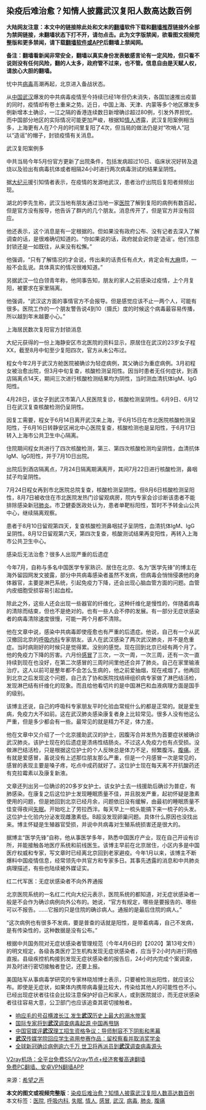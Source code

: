  <h2>染疫后难治愈？知情人披露武汉复阳人数高达数百例</h2> <p class="notice"><b>大陆网友注意：本文中的链接除此处和文末的<a href="https://github.com/bannedbook/fanqiang" >翻墙</a>软件下载和<a href="https://github.com/killgcd/justmysocks/blob/master/README.md">翻墙推荐</a>链接外全部为禁网链接，未翻墙状态下打不开，请勿点击。此为文字版禁闻，欲看图文视频完整版和更多禁闻，请下载<a href="https://github.com/bannedbook/fanqiang">翻墙软件或APP</a>后翻墙上禁闻网。</p><p>备注：翻墙看新闻非常安全，翻墙以真实身份发表敏感言论有一定风险，但只看不说则没有任何风险，翻的人太多，政府管不过来，也不管。信息自由是天赋人权，请放心大胆的翻墙。</b></p>  <div class="entry"> <p id="conimg">忧中共<a href="https://www.bannedbook.org/bnews/tag/%e7%97%85%e6%af%92/" class="st_tag internal_tag" rel="tag" title="标签 病毒 下的日志">病毒</a>高潮再起，北京进入备战状态。</p> <p>从<span class='wp_keywordlink_affiliate'><a href="https://www.bannedbook.org/" title="中国" target="_blank">中国</a></span><a href="https://www.bannedbook.org/bnews/tag/%e6%ad%a6%e6%b1%89/" class="st_tag internal_tag" rel="tag" title="标签 武汉 下的日志">武汉</a>爆发的中共病毒疫情至今持续已经1年但仍未消失，各国加速推出疫苗的同时，疫情却有卷土重来之势。近日，中国上海、天津、内蒙等多个地区爆发多例新增本土确诊，一江之隔的香港连续数日新增确诊超过80例，引发外界担忧。而中国部分地区的实际情况可能更加严峻，根据知<a href="https://www.bannedbook.org/bnews/tag/%E6%83%85%E4%BA%BA/" class="st_tag internal_tag" rel="tag" title="标签 情人 下的日志">情人</a>透露，武汉复阳案例相当多，上海更有人在7个月的时间里复阳了4次，但当局的做法仍是对“吹哨人”冠以“造谣”的帽子，封锁疫情有关消息。</p> <p>武汉复阳案例多</p> <p>中共当局今年5月份官方更新了出院条件，包括发病超过10日、临床状况好转及退烧以及验出有病毒抗体或者相隔24小时进行两次病毒测试的结果呈阴性。</p> <p>据<span class='wp_keywordlink_affiliate'><a href="http://www.epochtimes.com/" title="大纪元" target="_blank">大纪元</a></span>援引知情者表示，在疫情的发源地武汉，患者治疗出院后复阳者频频出现。</p> <p>湖北的李先生称，武汉当地有朋友通过当地一家<a href="https://www.bannedbook.org/bnews/tag/%E5%8C%BB%E9%99%A2/" class="st_tag internal_tag" rel="tag" title="标签 医院 下的日志">医院</a>了解到复阳的病例有数百起，但是官方没有报导，他告诉了群内的几个朋友。消息传开了，但是官方并没有回应。</p> <p>他还表示，这个消息是有一定根据的。但如果没有政府公布、没有记者去深入了解调查的话，是很难确切知道的。“你如果说的话，政府就会说你是‘造谣’。他们信息封锁还是一如既往，从来没有松懈。”</p> <p>他强调，“只有了解情况的才会说，传出来的话责任有点大，肯定会有<span class='wp_keywordlink'><a href="https://www.bannedbook.org/bnews/lifebaike/20181016/1013890.html" title="中国留学生试了一下大麻 结果死在回国路上" target="_blank">大麻</a></span>烦，一般不会乱说。具体真实的情况很难知道。”</p>  <p>另据武汉一位白领青年称，他同事告知，朋友的家人之前感染过疫情，上个月复阳，被要求在家里隔离。</p> <p>他强调，“武汉这方面的事情官方不会报导。但是感觉应该不止一两个人，可能有很多。医院工作的一个朋友警告说4到10（摄氏）度的时候这个病毒最容易传播，所以越到年末越要小心。”</p> <p>上海居民数次复阳官方封锁消息</p> <p>大纪元获得的一份上海静安区市北医院的资料显示，原居住在武汉的23岁女子程XX，截至8月中旬至少复阳四次，官方从未公布过。</p> <p>程女今年2月于武汉方舱医院被确诊为轻症病例，其父确诊为重症病例。3月初程女被治愈出院，但3月中旬复查，核酸检测呈阳性。因当时患者无任何症状，到酒店隔离点14天，期间三次进行核酸检测结果均为阴性，当时测血清抗体IgM、IgG阳性。</p> <p>4月28日，该女子到武汉市第八人民医院复诊，核酸检测呈阴性。6月9日、6月12日在武汉复查核酸检测仍呈阴性。</p> <p>因复工需要，程女于6月14日离开武汉来上海，于6月15日在市北医院核酸检测呈阳性，于6月16日转静安区闸北中心医院复查，核酸检测也是呈阳性，于6月17日转入上海市公共卫生中心隔离。</p> <p>住院期间程女共进行了四次核酸检测，第三、第四次核酸检测均呈阴性，血清抗体IgM、IgG阳性，并于7月10日出院。</p>  <p>出院后到酒店隔离点，7月24日隔离期满离开，其间7月22日进行核酸检测，鼻咽拭子均呈阴性。</p> <p>7月24日程女再到市北医院总院复查，核酸检测呈阴性。但8月6日核酸检测呈阳性，8月7日被收住在市北医院发热门诊留观病房，院内专家会诊诊断该患者不能排除感染新冠<a href="https://www.bannedbook.org/bnews/tag/%e8%82%ba%e7%82%8e/" class="st_tag internal_tag" rel="tag" title="标签 肺炎 下的日志">肺炎</a>。市卫健委医政处认为，患者单靶标阳性，暂时不予转金山公共中心，继续隔离观察。</p> <p>患者于8月10日留观第四天，复查核酸检测鼻咽拭子呈阴性，血清抗体IgM、IgG呈阴性。8月12日留观第六天，第四次复查，核酸测试结果再变阳性，再转入上海市公共卫生中心。</p> <p>感染后无法治愈？很多人出现严重的后遗症</p> <p>今年7月，自称与多名中国医学专家熟识、居住在北京、名为“医学先锋”的博主在海外留园网发文披露，部分中共病毒感染者虽然不发病，但病毒会悄悄侵袭他的身体器官，主要是淋巴系统，引起免疫力下降，还会出现心脑血管方面的问题。血管内皮细胞受损容易引起血栓。</p> <p>除此之外，这些人还会出现一些器官的纤维化，这种纤维化是慢性的，伴随着病毒的清除而结束，但也不是绝对的。也有一些人会不停的发展。有一部分无症状感染者的病毒清除速度很慢，可能一两个月都不清除。</p> <p>他在文章中说，感染中共病毒即使痊愈也有严重的后遗症。他说，自己有一个从武汉撤回北京的<a href="https://www.bannedbook.org/bnews/tag/%e5%91%bc%e5%90%b8%e5%86%85%e7%a7%91/" class="st_tag internal_tag" rel="tag" title="标签 呼吸内科 下的日志">呼吸内科</a>专家朋友。该人在武汉感染了两次武汉肺炎，并不是危重症。当时病刚好的时候只是觉得累。没别的感觉。现在回到北京已经有两个月了。他的免疫力下降的厉害。六月份<a href="https://www.bannedbook.org/bnews/tag/%E6%84%9F%E5%86%92/" class="st_tag internal_tag" rel="tag" title="标签 感冒 下的日志">感冒</a>了三次，一次一周，一次三周，还有一次一直持续到现在也没好，在第二次感冒的三周时间里他还合并了肺炎。自己在家里输液治疗。这人以前可是整年都不会怎么生病的，他之前爱抽烟，现在戒烟了。他再回到北京之后发现这个问题，自己去了协和医院找结缔组织病专家做了淋巴结活检，发现淋巴结有纤维化的现象。而且给他看切片的是中国淋巴和血液病理方面是国手的级别。</p> <p>该博主还说，自己的呼吸科专家朋友平时化验血常规什么的都是正常的。就是爱生病，免疫力大不如前。这在武汉肺炎感染康复者身上比较常见。很多人没有他这么严重，但是多少都会有一些。最常见的就是精力不足，体力差。</p>  <p>他在文章中又介绍了一个北京援助武汉的护士，因腹泻合并发热为首要症状被确诊武汉肺炎。该护士现在的后遗症是溃疡性结肠炎。不过这人免疫力也有点受损。没做淋巴结活检，只是根据这位护士的个人反映总是体力不足，频繁腹泻。<a href="https://www.bannedbook.org/bnews/tag/%e8%85%b9%e7%97%9b/" class="st_tag internal_tag" rel="tag" title="标签 腹痛 下的日志">腹痛</a>。还有就是爱感冒，虽说没有上述那位朋友那么严重，但是一个月感冒一次是常见的，感冒的表现主要是嗓子疼，吃点中成药就好了。这位护士现在每天离不开抗酸药还有克拉霉素以及康复新液。</p> <p>文章还列出另一位确诊的20多岁女护士。该女护士去一线援助后确诊为普症，有肺感染。在康复之后这位护士发现睡眠质量不佳，并且脱发严重，起初怀疑是激素使用的问题，但是她回到北京已经月余，问题依旧没有缓解，由最初的睡眠质量不佳变得夜间<a href="https://www.bannedbook.org/bnews/tag/%e5%a4%b1%e7%9c%a0/" class="st_tag internal_tag" rel="tag" title="标签 失眠 下的日志">失眠</a>。开始吃上了劳拉西泮。每天早上一梳头能搞下来一梳子的头发。这位护士化验内分泌发现雌激素低。B超没发现卵巢问题。具体什么原因也没找出来。博主怀疑是生殖器官受损，并说中共病毒对生殖系统损害还是很大的。</p> <p>据博主“医学先锋”自称，他从事医学多年，熟悉中国医疗产业，现在自己开设有诊所，并能接触各地医疗系统和前线医生。该博主早前在北京居住，小区内多是中国医疗权威和专家，写文章时已经离北京回到老家避疫。今年1月以来，该博主不断爆料中国疫情信息，经常领先中共官方和专家多日。其事先透露的消息和中共肺炎病理描述，有些也陆续被外媒证实。</p> <p>红二代军医：无症状感染者不向外界通报</p> <p>北京医院系统的一名红二代向大纪元表示，医院系统的都知道，对无症状感染者一般是不会作为确诊病例向外公布的。她说，“官方有规定，哪些是要报告的、哪些可以不报告。&#8230;&#8230;它报的只是住院的确诊病人。通报的是最后住院的病人。”</p> <p>“这次病例也有很多不发病，要是普查的话就是阳性，是带着病毒，自己不发病，是有传染性的，这种数据是没有公布。”</p> <p>根据中共国务院对无症状感染者管理规范（今年4月6日的【2020】第13号文件）的明文规定，各级各类医疗卫生机构发现无症状感染者，应当于2小时内进行网络直报。县级疾控机构接到发现无症状感染者的报告后，24小时内完成个案调查，并及时进行密切接触者登记，还要上报。</p> <p>美国陆军从事病毒学研究的专家林晓旭博士表示，只要被检测出阳性，就应该公布。即使是无症状，如果体内携带病毒量比较大，传染给其他人的可能性也不小。已经出现症状者往往会比较注意保护好自己和家人，或到医院就诊，而无症状感染者往往容易大意，公卫部门也应该追查其密切接触者。</p>  <ul class='op-related-articles' title='相关阅读'> <li><a href='https://www.bannedbook.org/bnews/lifebaike/20201129/1439079.html' target='_blank'>响应毛的号召横渡长江 发生<b>武汉</b>历史上最大的溺水惨案</a></li> <li><a href='https://www.bannedbook.org/bnews/headline/20201129/1438913.html' target='_blank'>国际专家将到<b>武汉</b>调查病毒起源 中国再甩锅</a></li> <li><a href='https://www.bannedbook.org/bnews/baitai/20201128/1438799.html' target='_blank'>中国官媒评<b>武汉</b>理工招生资格争议：导师制容不下阴影和黑幕</a></li> <li><a href='https://www.bannedbook.org/bnews/baitai/20201128/1438789.html' target='_blank'><b>武汉</b>传媒学院回应学生盗用参赛作品：留校察看并取消奖学金</a></li> <li><a href='https://www.bannedbook.org/bnews/headline/20201128/1438713.html' target='_blank'>全球新冠确诊病例逾六千万 世卫将再派员到<b>武汉</b>调查病毒源头</a></li> </ul> <p class="texttj"> <a href="https://www.bannedbook.org/forum23/topic22702.html" target="_blank">V2ray机场：全平台免费SS/V2ray节点+经济套餐高速翻墙</a><br/> <a href="https://github.com/bannedbook/fanqiang/wiki/%E7%A6%81%E9%97%BB%E7%BD%91%E5%AE%89%E5%8D%93%E7%BF%BB%E5%A2%99%E6%96%B0%E9%97%BBAPP" target="_blank">免费PC翻墙、安卓VPN翻墙APP</a></p><p> 来源：<span class='wp_keywordlink_affiliate'><a href="https://www.soundofhope.org" title="希望之声" target="_blank">希望之声</a></span> </p><a name='sharetosocial'></a>       <div><b>本文的图文或视频完整版</b>：<a href='https://www.bannedbook.org/bnews/cbnews/20201129/1439136.html'>染疫后难治愈？知情人披露武汉复阳人数高达数百例</a></div>  </div><!--END ENTRY--> <div class="postfooter"> <div>本文标签：<a href="https://www.bannedbook.org/bnews/tag/%E5%8C%BB%E9%99%A2/" rel="tag">医院</a>, <a href="https://www.bannedbook.org/bnews/tag/%e5%91%bc%e5%90%b8%e5%86%85%e7%a7%91/" rel="tag">呼吸内科</a>, <a href="https://www.bannedbook.org/bnews/tag/%e5%a4%b1%e7%9c%a0/" rel="tag">失眠</a>, <a href="https://www.bannedbook.org/bnews/tag/%E6%83%85%E4%BA%BA/" rel="tag">情人</a>, <a href="https://www.bannedbook.org/bnews/tag/%E6%84%9F%E5%86%92/" rel="tag">感冒</a>, <a href="https://www.bannedbook.org/bnews/tag/%e6%ad%a6%e6%b1%89/" rel="tag">武汉</a>, <a href="https://www.bannedbook.org/bnews/tag/%e7%97%85%e6%af%92/" rel="tag">病毒</a>, <a href="https://www.bannedbook.org/bnews/tag/%e8%82%ba%e7%82%8e/" rel="tag">肺炎</a>, <a href="https://www.bannedbook.org/bnews/tag/%e8%85%b9%e7%97%9b/" rel="tag">腹痛</a></div>  </div><!--END POSTFOOTER--> 